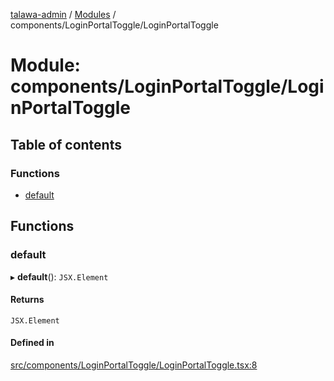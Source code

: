 [talawa-admin](../README.md) / [Modules](../modules.md) / components/LoginPortalToggle/LoginPortalToggle

# Module: components/LoginPortalToggle/LoginPortalToggle

## Table of contents

### Functions

- [default](components_LoginPortalToggle_LoginPortalToggle.md#default)

## Functions

### default

▸ **default**(): `JSX.Element`

#### Returns

`JSX.Element`

#### Defined in

[src/components/LoginPortalToggle/LoginPortalToggle.tsx:8](https://github.com/duplixx/talawa-admin/blob/cab80a8/src/components/LoginPortalToggle/LoginPortalToggle.tsx#L8)
